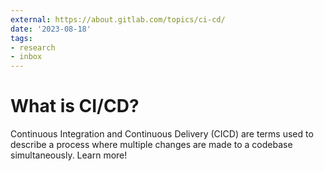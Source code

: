```yaml
---
external: https://about.gitlab.com/topics/ci-cd/
date: '2023-08-18'
tags:
- research
- inbox
---
```


# What is CI/CD?

Continuous Integration and Continuous Delivery (CICD) are terms used to describe a process where multiple changes are made to a codebase simultaneously. Learn more!
